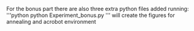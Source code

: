For the bonus part there are also three extra python files added
running:
'''python
	python Experiment_bonus.py
'''
will create the figures for annealing and acrobot environment